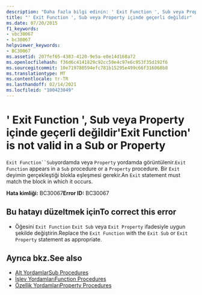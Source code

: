 ```yaml
---
description: "Daha fazla bilgi edinin: ' Exit Function ', Sub veya Property içinde geçerli değildir"
title: "' Exit Function ', Sub veya Property içinde geçerli değildir"
ms.date: 07/20/2015
f1_keywords:
- vbc30067
- bc30067
helpviewer_keywords:
- BC30067
ms.assetid: 207fef65-4383-4120-9e5a-e0e14d168a72
ms.openlocfilehash: f36d6c4141829c92cc50e4c97e6c953f35d192f6
ms.sourcegitcommit: 10e719780594efc781b15295e499c66f316068b8
ms.translationtype: MT
ms.contentlocale: tr-TR
ms.lasthandoff: 02/14/2021
ms.locfileid: "100423049"
---
```

# <a name="exit-function-is-not-valid-in-a-sub-or-property"></a><span data-ttu-id="acb82-103">' Exit Function ', Sub veya Property içinde geçerli değildir</span><span class="sxs-lookup"><span data-stu-id="acb82-103">'Exit Function' is not valid in a Sub or Property</span></span>

<span data-ttu-id="acb82-104">`Exit Function``Sub`yordamda veya `Property` yordamda görüntülenir.</span><span class="sxs-lookup"><span data-stu-id="acb82-104">`Exit Function` appears in a `Sub` procedure or a `Property` procedure.</span></span> <span data-ttu-id="acb82-105">Bir `Exit` deyimin gerçekleştiği blokla eşleşmesi gerekir.</span><span class="sxs-lookup"><span data-stu-id="acb82-105">An `Exit` statement must match the block in which it occurs.</span></span>  
  
 <span data-ttu-id="acb82-106">**Hata kimliği:** BC30067</span><span class="sxs-lookup"><span data-stu-id="acb82-106">**Error ID:** BC30067</span></span>  
  
## <a name="to-correct-this-error"></a><span data-ttu-id="acb82-107">Bu hatayı düzeltmek için</span><span class="sxs-lookup"><span data-stu-id="acb82-107">To correct this error</span></span>  
  
- <span data-ttu-id="acb82-108">Öğesini `Exit Function` `Exit Sub` veya `Exit Property` ifadesiyle uygun şekilde değiştirin.</span><span class="sxs-lookup"><span data-stu-id="acb82-108">Replace the `Exit Function` with the `Exit Sub` or `Exit Property` statement as appropriate.</span></span>  
  
## <a name="see-also"></a><span data-ttu-id="acb82-109">Ayrıca bkz.</span><span class="sxs-lookup"><span data-stu-id="acb82-109">See also</span></span>

- [<span data-ttu-id="acb82-110">Alt Yordamlar</span><span class="sxs-lookup"><span data-stu-id="acb82-110">Sub Procedures</span></span>](../programming-guide/language-features/procedures/sub-procedures.md)
- [<span data-ttu-id="acb82-111">İşlev Yordamları</span><span class="sxs-lookup"><span data-stu-id="acb82-111">Function Procedures</span></span>](../programming-guide/language-features/procedures/function-procedures.md)
- [<span data-ttu-id="acb82-112">Özellik Yordamları</span><span class="sxs-lookup"><span data-stu-id="acb82-112">Property Procedures</span></span>](../programming-guide/language-features/procedures/property-procedures.md)
